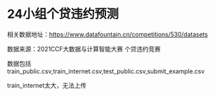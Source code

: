 # 24小组个贷违约预测
相关数据地址：https://www.datafountain.cn/competitions/530/datasets

数据来源：2021CCF大数据与计算智能大赛 个贷违约竞赛

数据包括
train_public.csv,train_internet.csv,test_public.csv,submit_example.csv

train_internet太大，无法上传
